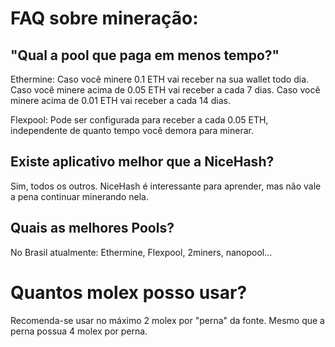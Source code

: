 # FAQ sobre mineração:


## "Qual a pool que paga em menos tempo?"

Ethermine:
Caso você minere 0.1 ETH vai receber na sua wallet todo dia.
Caso você minere acima de 0.05 ETH vai receber a cada 7 dias.
Caso você minere acima de 0.01 ETH vai receber a cada 14 dias.

Flexpool:
Pode ser configurada para receber a cada 0.05 ETH, independente de quanto tempo você demora para minerar.

## Existe aplicativo melhor que a NiceHash?

Sim, todos os outros.
NiceHash é interessante para aprender, mas não vale a pena continuar minerando nela.

## Quais as melhores Pools?

No Brasil atualmente: Ethermine, Flexpool, 2miners, nanopool...

# Quantos molex posso usar?

Recomenda-se usar no máximo 2 molex por "perna" da fonte. Mesmo que a perna possua 4 molex por perna.
